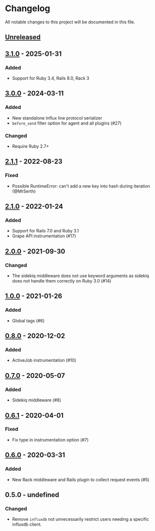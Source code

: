 <!-- markdownlint-disable-file MD024 -->

# Changelog

All notable changes to this project will be documented in this file.

## [Unreleased]

## [3.1.0] - 2025-01-31

### Added

- Support for Ruby 3.4, Rails 8.0, Rack 3

## [3.0.0] - 2024-03-11

### Added

- New standalone Influx line protocol serializer
- `before_send` filter option for agent and all plugins (#27)

### Changed

- Require Ruby 2.7+

## [2.1.1] - 2022-08-23

### Fixed

- Possible RuntimeError: can't add a new key into hash during iteration (@MrSerth)

## [2.1.0] - 2022-01-24

### Added

- Support for Rails 7.0 and Ruby 3.1
- Grape API instrumentation (#17)

## [2.0.0] - 2021-09-30

### Changed

- The sidekiq middleware does not use keyword arguments as sidekiq does not handle them correctly on Ruby 3.0 (#14)

## [1.0.0] - 2021-01-26

### Added

- Global tags (#6)

## [0.8.0] - 2020-12-02

### Added

- ActiveJob instrumentation (#10)

## [0.7.0] - 2020-05-07

### Added

- Sidekiq middleware (#8)

## [0.6.1] - 2020-04-01

### Fixed

- Fix type in instrumentation option (#7)

## [0.6.0] - 2020-03-31

### Added

- New Rack middleware and Rails plugin to collect request events (#5)

## 0.5.0 - undefined

### Changed

- Remove `influxdb` not unnecessarily restrict users needing a specific influxdb client.

[Unreleased]: https://github.com/jgraichen/telegraf-ruby/compare/v3.1.0...HEAD
[3.1.0]: https://github.com/jgraichen/telegraf-ruby/compare/v3.0.0...v3.1.0
[3.0.0]: https://github.com/jgraichen/telegraf-ruby/compare/v2.1.1...v3.0.0
[2.1.1]: https://github.com/jgraichen/telegraf-ruby/compare/v2.1.0...v2.1.1
[2.1.0]: https://github.com/jgraichen/telegraf-ruby/compare/v2.0.0...v2.1.0
[2.0.0]: https://github.com/jgraichen/telegraf-ruby/compare/v1.0.0...v2.0.0
[1.0.0]: https://github.com/jgraichen/telegraf-ruby/compare/v0.8.0...v1.0.0
[0.8.0]: https://github.com/jgraichen/telegraf-ruby/compare/v0.7.0...v0.8.0
[0.7.0]: https://github.com/jgraichen/telegraf-ruby/compare/v0.6.1...v0.7.0
[0.6.1]: https://github.com/jgraichen/telegraf-ruby/compare/v0.6.0...v0.6.1
[0.6.0]: https://github.com/jgraichen/telegraf-ruby/compare/v0.5.0...v0.6.0
